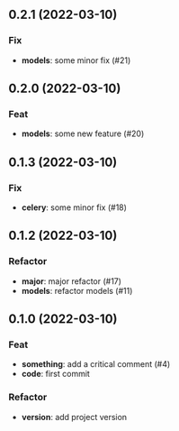 ## 0.2.1 (2022-03-10)

### Fix

- **models**: some minor fix (#21)

## 0.2.0 (2022-03-10)

### Feat

- **models**: some new feature (#20)

## 0.1.3 (2022-03-10)

### Fix

- **celery**: some minor fix (#18)

## 0.1.2 (2022-03-10)

### Refactor

- **major**: major refactor (#17)
- **models**: refactor models (#11)

## 0.1.0 (2022-03-10)

### Feat

- **something**: add a critical comment (#4)
- **code**: first commit

### Refactor

- **version**: add project version
